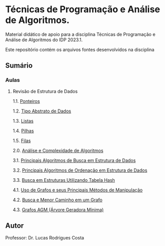# Técnicas de Programação e Análise de Algoritmos.

Material didático de apoio para a disciplina Técnicas de Programação e Análise de Algoritmos do IDP 2023.1.

Este repositório contém os arquivos fontes desenvolvidos na disciplina

## Sumário

### Aulas

1. Revisão de Estrutura de Dados

    1.1. [Ponteiros](Aulas/Aula02)

    1.2. [Tipo Abstrato de Dados](Aulas/Aula03)

    1.3. [Listas](Aulas/Aula04)

    1.4. [Pilhas](Aulas/Aula05)

    1.5. [Filas](Aulas/Aula06)

    2.0. [Análise e Complexidade de Algoritmos](Aulas/Aula07)

    3.1. [Principais Algoritmos de Busca em Estrutura de Dados](Aulas/Aula09)

    3.2. [Principais Algoritmos de Ordenação em Estrutura de Dados](Aulas/Aula10)

    3.3. [Busca em Estruturas Utilizando Tabela Hash](Aulas/Aula11)

    4.1. [Uso de Grafos e seus Principais Métodos de Manipulação](Aulas/Aula12)

    4.2. [Busca e Menor Caminho em um Grafo](Aulas/Aula13)

    4.3. [Grafos AGM (Árvore Geradora Mínima)](Aulas/Aula14)

## Autor

Professor: Dr. Lucas Rodrigues Costa

